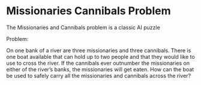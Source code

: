 # Missionaries Cannibals Problem
The Missionaries and Cannibals problem is a classic AI puzzle


Problem:

On one bank of a river are three missionaries and three cannibals. There is one boat available that can hold up to two people and that they would like to use to cross the river. If the cannibals ever outnumber the missionaries on either of the river’s banks, the missionaries will get eaten. 
How can the boat be used to safely carry all the missionaries and cannibals across the river?
